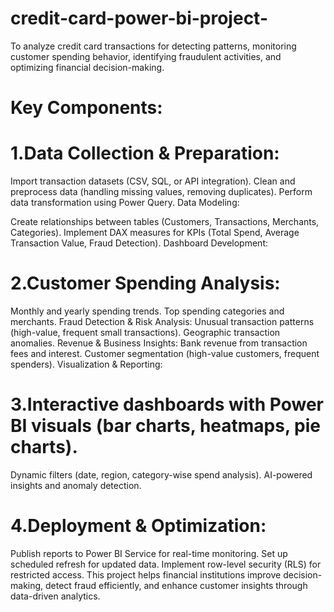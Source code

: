 # credit-card-power-bi-project-
To analyze credit card transactions for detecting patterns, monitoring customer spending behavior, identifying fraudulent activities, and optimizing financial decision-making.

# Key Components:
# 1.Data Collection & Preparation:

Import transaction datasets (CSV, SQL, or API integration).
Clean and preprocess data (handling missing values, removing duplicates).
Perform data transformation using Power Query.
Data Modeling:

Create relationships between tables (Customers, Transactions, Merchants, Categories).
Implement DAX measures for KPIs (Total Spend, Average Transaction Value, Fraud Detection).
Dashboard Development:

# 2.Customer Spending Analysis:
Monthly and yearly spending trends.
Top spending categories and merchants.
Fraud Detection & Risk Analysis:
Unusual transaction patterns (high-value, frequent small transactions).
Geographic transaction anomalies.
Revenue & Business Insights:
Bank revenue from transaction fees and interest.
Customer segmentation (high-value customers, frequent spenders).
Visualization & Reporting:

# 3.Interactive dashboards with Power BI visuals (bar charts, heatmaps, pie charts).
Dynamic filters (date, region, category-wise spend analysis).
AI-powered insights and anomaly detection.

# 4.Deployment & Optimization:

Publish reports to Power BI Service for real-time monitoring.
Set up scheduled refresh for updated data.
Implement row-level security (RLS) for restricted access.
This project helps financial institutions improve decision-making, detect fraud efficiently, and enhance customer insights through data-driven analytics.
